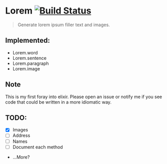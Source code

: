 Lorem [![Build Status](https://travis-ci.org/chriskjaer/lorem.svg)](https://travis-ci.org/chriskjaer/lorem)
=====
> Generate lorem ipsum filler text and images.

## Implemented:
- Lorem.word
- Lorem.sentence
- Lorem.paragraph
- Lorem.image


## Note
This is my first foray into elixir. Please open an issue or notify me if you see
code that could be written in a more idiomatic way.

## TODO:
- [x] Images
- [ ] Address
- [ ] Names
- [ ] Document each method
- ...More?
